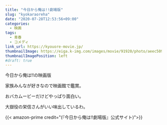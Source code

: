 ```yaml
---
title: "今日から俺は!!劇場版"
slug: "kyokaraoreha"
date: "2020-07-28T12:53:56+09:00"
categories:
  - 映画
tags:
  - 青春
  - コメディ
link_url: https://kyouore-movie.jp/
thumbnailImage: https://eiga.k-img.com/images/movie/91920/photo/aeec509c53d33782/640.jpg?1591847532
thumbnailImagePosition: left
#draft: true
---
```

今日から俺は!!の映画版
<!--more-->
家族みんなが好きなので映画館で鑑賞。

おバカムービーだけどやっぱり面白い。

大嶽役の栄信さんがいい味出しているわ。

{{< amazon-prime credit="(『今日から俺は!!劇場版』公式サイト)">}}
